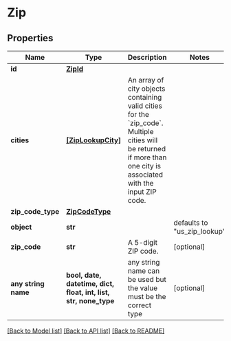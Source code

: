 # Zip


## Properties
Name | Type | Description | Notes
------------ | ------------- | ------------- | -------------
**id** | [**ZipId**](ZipId.md) |  | 
**cities** | [**[ZipLookupCity]**](ZipLookupCity.md) | An array of city objects containing valid cities for the &#x60;zip_code&#x60;. Multiple cities will be returned if more than one city is associated with the input ZIP code.  | 
**zip_code_type** | [**ZipCodeType**](ZipCodeType.md) |  | 
**object** | **str** |  | defaults to "us_zip_lookup"
**zip_code** | **str** | A 5-digit ZIP code. | [optional] 
**any string name** | **bool, date, datetime, dict, float, int, list, str, none_type** | any string name can be used but the value must be the correct type | [optional]

[[Back to Model list]](../README.md#documentation-for-models) [[Back to API list]](../README.md#documentation-for-api-endpoints) [[Back to README]](../README.md)


